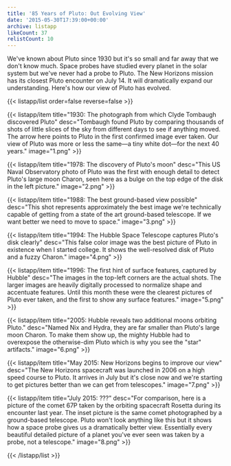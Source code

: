 ```yaml
---
title: '85 Years of Pluto: Out Evolving View'
date: '2015-05-30T17:39:00+00:00'
archive: listapp
likeCount: 37
relistCount: 10
---
```


We've known about Pluto since 1930 but it's so small and far away that we don't know much. Space probes have studied every planet in the solar system but we've never had a probe to Pluto. The New Horizons mission has its closest Pluto encounter on July 14. It will dramatically expand our understanding. Here's how our view of Pluto has evolved.

{{< listapp/list order=false reverse=false >}}

   {{< listapp/item title="1930: The photograph from which Clyde Tombaugh discovered Pluto"
      desc="Tombaugh found Pluto by comparing thousands of shots of little slices of the sky from different days to see if anything moved. The arrow here points to Pluto in the first confirmed image ever taken. Our view of Pluto was more or less the same—a tiny white dot—for the next 40 years."
      image="1.png" >}}

   {{< listapp/item title="1978: The discovery of Pluto's moon"
      desc="This US Naval Observatory photo of Pluto was the first with enough detail to detect Pluto's large moon Charon, seen here as a bulge on the top edge of the disk in the left picture."
      image="2.png" >}}

   {{< listapp/item title="1988: The best ground-based view possible"
      desc="This shot represents approximately the best image we're technically capable of getting from a state of the art ground-based telescope. If we want better we need to move to space."
      image="3.png" >}}

   {{< listapp/item title="1994: The Hubble Space Telescope captures Pluto's disk clearly"
      desc="This false color image was the best picture of Pluto in existence when I started college. It shows the well-resolved disk of Pluto and a fuzzy Charon."
      image="4.png" >}}

   {{< listapp/item title="1996: The first hint of surface features, captured by Hubble"
      desc="The images in the top-left corners are the actual shots. The larger images are heavily digitally processed to normalize shape and accentuate features. Until this month these were the clearest pictures of Pluto ever taken, and the first to show any surface features."
      image="5.png" >}}

   {{< listapp/item title="2005: Hubble reveals two additional moons orbiting Pluto."
      desc="Named Nix and Hydra, they are far smaller than Pluto's large moon Charon. To make them show up, the mighty Hubble had to overexpose the otherwise-dim Pluto which is why you see the \"star\" artifacts."
      image="6.png" >}}

   {{< listapp/item title="May 2015: New Horizons begins to improve our view"
      desc="The New Horizons spacecraft was launched in 2006 on a high speed course to Pluto. It arrives in July but it's close now and we're starting to get pictures better than we can get from telescopes."
      image="7.png" >}}

   {{< listapp/item title="July 2015: ???"
      desc="For comparison, here is a picture of the comet 67P taken by the orbiting spacecraft Rosetta during its encounter last year. The inset picture is the same comet photographed by a ground-based telescope. Pluto won't look anything like this but it shows how a space probe gives us a dramatically better view. Essentially every beautiful detailed picture of a planet you've ever seen was taken by a probe, not a telescope."
      image="8.png" >}}

{{< /listapp/list >}}
